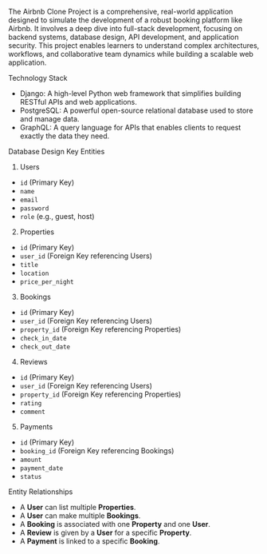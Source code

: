 The Airbnb Clone Project is a comprehensive, real-world application designed to simulate the development of a robust booking platform like Airbnb. It involves a deep dive into full-stack development, focusing on backend systems, database design, API development, and application security. This project enables learners to understand complex architectures, workflows, and collaborative team dynamics while building a scalable web application.

Technology Stack
- Django: A high-level Python web framework that simplifies building RESTful APIs and web applications.
- PostgreSQL: A powerful open-source relational database used to store and manage data.
- GraphQL: A query language for APIs that enables clients to request exactly the data they need.

Database Design
Key Entities
1. Users
- `id` (Primary Key)
- `name`
- `email`
- `password`
- `role` (e.g., guest, host)

2. Properties
- `id` (Primary Key)
- `user_id` (Foreign Key referencing Users)
- `title`
- `location`
- `price_per_night`

3. Bookings
- `id` (Primary Key)
- `user_id` (Foreign Key referencing Users)
- `property_id` (Foreign Key referencing Properties)
- `check_in_date`
- `check_out_date`

4. Reviews
- `id` (Primary Key)
- `user_id` (Foreign Key referencing Users)
- `property_id` (Foreign Key referencing Properties)
- `rating`
- `comment`

5. Payments
- `id` (Primary Key)
- `booking_id` (Foreign Key referencing Bookings)
- `amount`
- `payment_date`
- `status`

Entity Relationships

- A **User** can list multiple **Properties**.
- A **User** can make multiple **Bookings**.
- A **Booking** is associated with one **Property** and one **User**.
- A **Review** is given by a **User** for a specific **Property**.
- A **Payment** is linked to a specific **Booking**.
